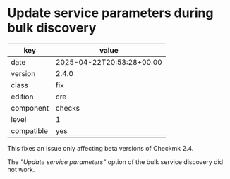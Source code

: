 [//]: # (werk v2)
# Update service parameters during bulk discovery

key        | value
---------- | ---
date       | 2025-04-22T20:53:28+00:00
version    | 2.4.0
class      | fix
edition    | cre
component  | checks
level      | 1
compatible | yes

This fixes an issue only affecting beta versions of Checkmk 2.4.

The _"Update service parameters"_ option of the bulk service discovery did not work.
